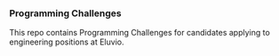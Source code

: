 ### Programming Challenges

This repo contains Programming Challenges for candidates applying to engineering positions at Eluvio.
